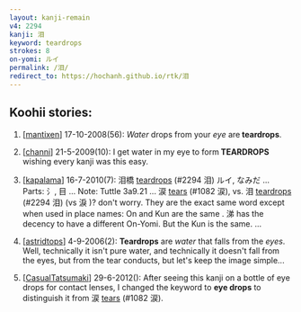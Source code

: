 ```yaml
---
layout: kanji-remain
v4: 2294
kanji: 泪
keyword: teardrops
strokes: 8
on-yomi: ルイ
permalink: /泪/
redirect_to: https://hochanh.github.io/rtk/泪
---
```


## Koohii stories: 

1) [<a href="http://kanji.koohii.com/profile/mantixen">mantixen</a>] 17-10-2008(56): <em>Water</em> drops from your <em>eye</em> are<strong> teardrops</strong>.

2) [<a href="http://kanji.koohii.com/profile/channi">channi</a>] 21-5-2009(10): I get water in my eye to form<strong> TEARDROPS</strong> wishing every kanji was this easy.

3) [<a href="http://kanji.koohii.com/profile/kapalama">kapalama</a>] 16-7-2010(7): 泪橋 <a href="../v4/2294.html">teardrops</a> (#2294 泪) ルイ, なみだ ... Parts: 氵, 目 ... Note: Tuttle 3a9.21 ... 涙 <a href="../v4/1082.html">tears</a> (#1082 涙), vs. 泪 <a href="../v4/2294.html">teardrops</a> (#2294 泪) (vs 淚 )? don&#039;t worry. They are the exact same word except when used in place names: On and Kun are the same . 涕 has the decency to have a different On-Yomi. But the Kun is the same. ...

4) [<a href="http://kanji.koohii.com/profile/astridtops">astridtops</a>] 4-9-2006(2): <strong>Teardrops</strong> are <em>water</em> that falls from the <em>eyes</em>. Well, technically it isn&#039;t pure water, and technically it doesn&#039;t fall from the eyes, but from the tear conducts, but let&#039;s keep the image simple...

5) [<a href="http://kanji.koohii.com/profile/CasualTatsumaki">CasualTatsumaki</a>] 29-6-2012(): After seeing this kanji on a bottle of eye drops for contact lenses, I changed the keyword to <strong>eye drops</strong> to distinguish it from 涙 <a href="../v4/1082.html">tears</a> (#1082 涙).

